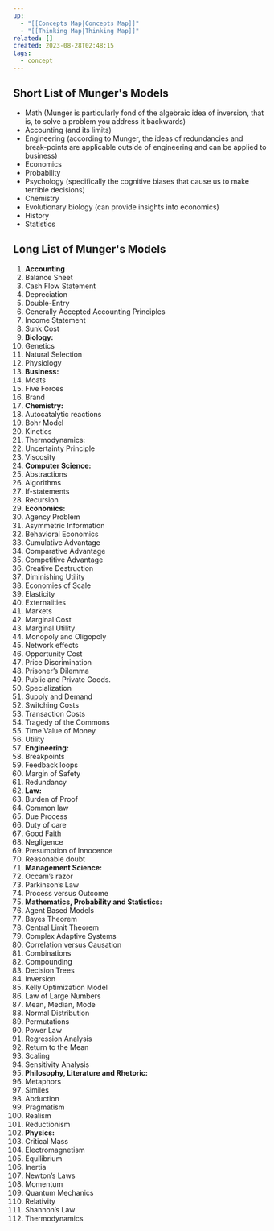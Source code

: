 ```yaml
---
up:
  - "[[Concepts Map|Concepts Map]]"
  - "[[Thinking Map|Thinking Map]]"
related: []
created: 2023-08-28T02:48:15
tags:
  - concept
---
```


## Short List of Munger's Models
* Math (Munger is particularly fond of the algebraic idea of inversion, that is, to solve a problem you address it backwards)
* Accounting (and its limits)
* Engineering (according to Munger, the ideas of redundancies and break-points are applicable outside of engineering and can be applied to business)
* Economics
* Probability
* Psychology (specifically the cognitive biases that cause us to make terrible decisions)
* Chemistry
* Evolutionary biology (can provide insights into economics)
* History
* Statistics

## Long List of Munger's Models
1. **Accounting**
2. Balance Sheet
3. Cash Flow Statement
4. Depreciation
5. Double-Entry
6. Generally Accepted Accounting Principles
7. Income Statement
8. Sunk Cost
9. **Biology:**
10. Genetics
11. Natural Selection
12. Physiology
13. **Business:**
14. Moats
15. Five Forces
16. Brand
17. **Chemistry:**
18. Autocatalytic reactions
19. Bohr Model
20. Kinetics
21. Thermodynamics:
22. Uncertainty Principle
23. Viscosity
24. **Computer Science:**
25. Abstractions
26. Algorithms
27. If-statements
28. Recursion
29. **Economics:**
30. Agency Problem
31. Asymmetric Information
32. Behavioral Economics
33. Cumulative Advantage
34. Comparative Advantage
35. Competitive Advantage
36. Creative Destruction
37. Diminishing Utility
38. Economies of Scale
39. Elasticity
40. Externalities
41. Markets
42. Marginal Cost
43. Marginal Utility
44. Monopoly and Oligopoly
45. Network effects
46. Opportunity Cost
47. Price Discrimination
48. Prisoner’s Dilemma
49. Public and Private Goods.
50. Specialization
51. Supply and Demand
52. Switching Costs
53. Transaction Costs
54. Tragedy of the Commons
55. Time Value of Money
56. Utility
57. **Engineering:**
58. Breakpoints
59. Feedback loops
60. Margin of Safety
61. Redundancy
62. **Law:**
63. Burden of Proof
64. Common law
65. Due Process
66. Duty of care
67. Good Faith
68. Negligence
69. Presumption of Innocence
70. Reasonable doubt
71. **Management Science:**
72. Occam’s razor
73. Parkinson’s Law
74. Process versus Outcome
75. **Mathematics, Probability and Statistics:**
76. Agent Based Models
77. Bayes Theorem
78. Central Limit Theorem
79. Complex Adaptive Systems
80. Correlation versus Causation
81. Combinations
82. Compounding
83. Decision Trees
84. Inversion
85. Kelly Optimization Model
86. Law of Large Numbers
87. Mean, Median, Mode
88. Normal Distribution
89. Permutations
90. Power Law
91. Regression Analysis
92. Return to the Mean
93. Scaling
94. Sensitivity Analysis
95. **Philosophy, Literature and Rhetoric:**
96. Metaphors
97. Similes
98. Abduction
99. Pragmatism
100. Realism
101. Reductionism
102. **Physics:**
103. Critical Mass
104. Electromagnetism
105. Equilibrium
106. Inertia
107. Newton’s Laws
108. Momentum
109. Quantum Mechanics
110. Relativity
111. Shannon’s Law
112. Thermodynamics
